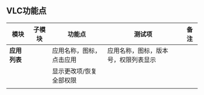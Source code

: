 ## VLC功能点

| 模块 | 子模块 | 功能点 | 测试项 | 备注 |
| ----- |-----|-----|-----|----- |
|**应用列表**||应用名称，图标，点击应用|应用名称，图标，版本号，权限列表显示|
|||显示更改项/恢复全部权限||
|||||
